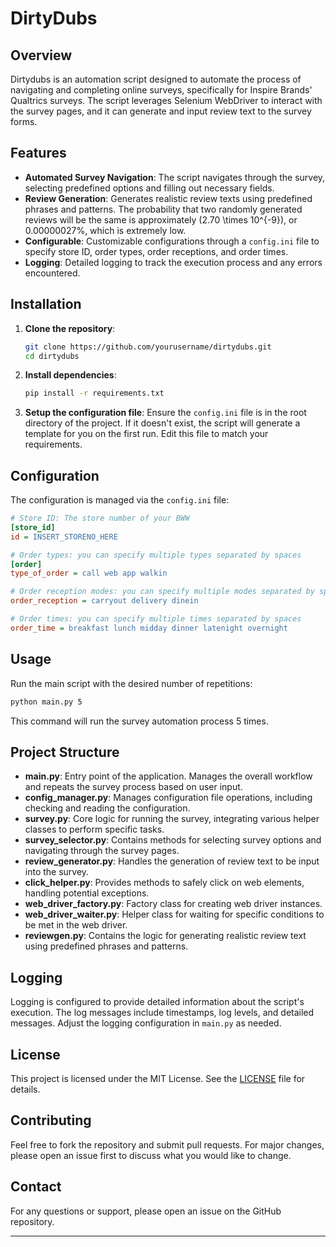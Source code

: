# DirtyDubs

## Overview

Dirtydubs is an automation script designed to automate the process of navigating and completing online surveys, specifically for Inspire Brands' Qualtrics surveys. The script leverages Selenium WebDriver to interact with the survey pages, and it can generate and input review text to the survey forms.

## Features

- **Automated Survey Navigation**: The script navigates through the survey, selecting predefined options and filling out necessary fields.
- **Review Generation**: Generates realistic review texts using predefined phrases and patterns. The probability that two randomly generated reviews will be the same is approximately \(2.70 \times 10^{-9}\), or 0.00000027%, which is extremely low.
- **Configurable**: Customizable configurations through a `config.ini` file to specify store ID, order types, order receptions, and order times.
- **Logging**: Detailed logging to track the execution process and any errors encountered.

## Installation

1. **Clone the repository**:
    ```sh
    git clone https://github.com/yourusername/dirtydubs.git
    cd dirtydubs
    ```

2. **Install dependencies**:
    ```sh
    pip install -r requirements.txt
    ```

3. **Setup the configuration file**:
    Ensure the `config.ini` file is in the root directory of the project. If it doesn't exist, the script will generate a template for you on the first run. Edit this file to match your requirements.

## Configuration

The configuration is managed via the `config.ini` file:

```ini
# Store ID: The store number of your BWW
[store_id]
id = INSERT_STORENO_HERE

# Order types: you can specify multiple types separated by spaces
[order]
type_of_order = call web app walkin

# Order reception modes: you can specify multiple modes separated by spaces
order_reception = carryout delivery dinein

# Order times: you can specify multiple times separated by spaces
order_time = breakfast lunch midday dinner latenight overnight
```

## Usage

Run the main script with the desired number of repetitions:

```sh
python main.py 5
```

This command will run the survey automation process 5 times.

## Project Structure

- **main.py**: Entry point of the application. Manages the overall workflow and repeats the survey process based on user input.
- **config_manager.py**: Manages configuration file operations, including checking and reading the configuration.
- **survey.py**: Core logic for running the survey, integrating various helper classes to perform specific tasks.
- **survey_selector.py**: Contains methods for selecting survey options and navigating through the survey pages.
- **review_generator.py**: Handles the generation of review text to be input into the survey.
- **click_helper.py**: Provides methods to safely click on web elements, handling potential exceptions.
- **web_driver_factory.py**: Factory class for creating web driver instances.
- **web_driver_waiter.py**: Helper class for waiting for specific conditions to be met in the web driver.
- **reviewgen.py**: Contains the logic for generating realistic review text using predefined phrases and patterns.

## Logging

Logging is configured to provide detailed information about the script's execution. The log messages include timestamps, log levels, and detailed messages. Adjust the logging configuration in `main.py` as needed.

## License

This project is licensed under the MIT License. See the [LICENSE](LICENSE) file for details.

## Contributing

Feel free to fork the repository and submit pull requests. For major changes, please open an issue first to discuss what you would like to change.

## Contact

For any questions or support, please open an issue on the GitHub repository.

---
